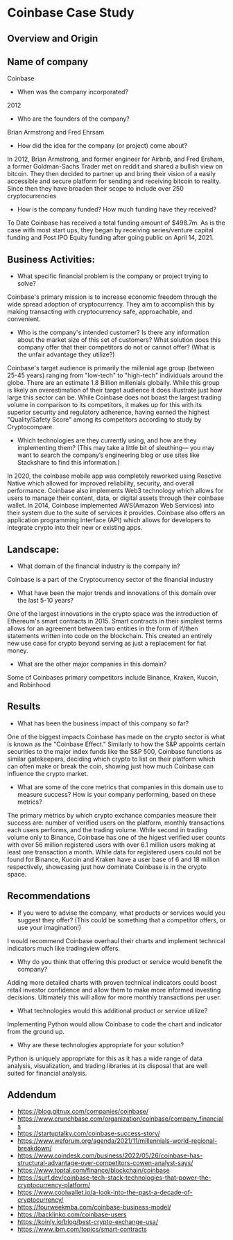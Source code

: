 # Coinbase Case Study

## Overview and Origin

**Name of company**
---
Coinbase

* When was the company incorporated?

2012

* Who are the founders of the company?

Brian Armstrong and Fred Ehrsam

* How did the idea for the company (or project) come about?

In 2012, Brian Armstrong, and former engineer for Airbnb, and Fred Ersham, a former Goldman-Sachs Trader met on reddit and shared a bullish view on bitcoin. They then decided to partner up and bring their vision of a easily accessible and secure platform for sending and receiving bitcoin to reality. Since then they have broaden their scope to include over 250 cryptocurrencies

* How is the company funded? How much funding have they received?

To Date Coinbase has received a total funding amount of $498.7m. As is the case with most start ups, they began by receiving series/venture capital funding and Post IPO Equity funding after going public on April 14, 2021.

## Business Activities:

* What specific financial problem is the company or project trying to solve?

Coinbase's primary mission is to increase economic freedom through the wide spread adoption of cryptocurrency. They aim to accomplish this by making transacting with cryptocurrency safe, approachable, and convenient.

* Who is the company's intended customer?  Is there any information about the market size of this set of customers? What solution does this company offer that their competitors do not or cannot offer? (What is the unfair advantage they utilize?)

Coinbase's target audience is primarily the millenial age group (between 25-45 years) ranging from "low-tech" to "high-tech" individuals around the globe. There are an estimate 1.8 Billion millenials globally. While this group is likely an overestimation of their target audience it does illustrate just how large this sector can be. While Coinbase does not boast the largest trading volume in comparison to its competitors, it makes up for this with its superior security and regulatory adherence, having earned the highest "Quality/Safety Score" among its competitors according to study by Cryptocompare. 

* Which technologies are they currently using, and how are they implementing them? (This may take a little bit of sleuthing–– you may want to search the company’s engineering blog or use sites like Stackshare to find this information.)

In 2020, the coinbase mobile app was completely reworked using Reactive Native which allowed for improved reliability, security, and overall performance. Coinbase also implements Web3 technology which allows for users to manage their content, data, or digital assets through their coinbase wallet. In 2014, Coinbase implemented AWS(Amazon Web Services) into their system due to the suite of services it provides. Coinbase also offers an application programming interface (API) which allows for developers to integrate crypto into their new or existing apps.

## Landscape:

* What domain of the financial industry is the company in?

Coinbase is a part of the Cryptocurrency sector of the financial industry

* What have been the major trends and innovations of this domain over the last 5-10 years?

One of the largest innovations in the crypto space was the introduction of Ethereum's smart contracts in 2015. Smart contracts in their simplest terms allows for an agreement between two entities in the form of if/then statements written into code on the blockchain. This created an entirely new use case for crypto beyond serving as just a replacement for fiat money.

* What are the other major companies in this domain?

Some of Coinbases primary competitors include Binance, Kraken, Kucoin, and Robinhood 

## Results

* What has been the business impact of this company so far?

One of the biggest impacts Coinbase has made on the crypto sector is what is known as the "Coinbase Effect." Similarly to how the S&P appoints certain securities to the major index funds like the S&P 500, Coinbase functions as similar gatekeepers, deciding which crypto to list on their platform which can often make or break the coin, showing just how much Coinbase can influence the crypto market.

* What are some of the core metrics that companies in this domain use to measure success? How is your company performing, based on these metrics?

The primary metrics by which crypto exchance companies measure their success are: number of verified users on the platform, monthly transactions each users performs, and the trading volume.
While second in trading volume only to Binance, Coinbase has one of the higest verified user counts with over 56 million registered users with over 6.1 million users making at least one transaction a month. While data for registered users could not be found for Binance, Kucoin and Kraken have a user base of 6 and 18 million respectively, showcasing just how dominate Coinbase is in the crypto space. 


## Recommendations

* If you were to advise the company, what products or services would you suggest they offer? (This could be something that a competitor offers, or use your imagination!)

I would recommend Coinbase overhaul their charts and implement technical indicators much like tradingview offers. 

* Why do you think that offering this product or service would benefit the company?

Adding more detailed charts with proven technical indicators could boost retail investor confidence and allow them to make more informed investing decisions. Ultimately this will allow for more monthly transactions per user.

* What technologies would this additional product or service utilize?

Implementing Python would allow Coinbase to code the chart and indicator from the ground up.

* Why are these technologies appropriate for your solution?

Python is uniquely appropriate for this as it has a wide range of data analysis, visualization, and trading libraries at its disposal that are well suited for financial analysis.

## Addendum
* https://blog.gitnux.com/companies/coinbase/
* https://www.crunchbase.com/organization/coinbase/company_financials
* https://startuptalky.com/coinbase-success-story/
* https://www.weforum.org/agenda/2021/11/millennials-world-regional-breakdown/
* https://www.coindesk.com/business/2022/05/26/coinbase-has-structural-advantage-over-competitors-cowen-analyst-says/
* https://www.toptal.com/finance/blockchain/coinbase
* https://surf.dev/coinbase-tech-stack-technologies-that-power-the-cryptocurrency-platform/
* https://www.coolwallet.io/a-look-into-the-past-a-decade-of-cryptocurrency/
* https://fourweekmba.com/coinbase-business-model/
* https://backlinko.com/coinbase-users
* https://koinly.io/blog/best-crypto-exchange-usa/
* https://www.ibm.com/topics/smart-contracts

